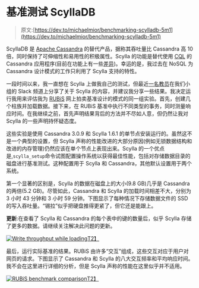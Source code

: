 # 基准测试 ScyllaDB

> 原文:[https://dev.to/michaelmior/benchmarking-scylladb-5m1](https://dev.to/michaelmior/benchmarking-scylladb-5m1)

ScyllaDB 是 [Apache Cassandra](https://cassandra.apache.org/) 的替代产品，据称其吞吐量比 Cassandra 高 10 倍，同时保持了可伸缩性和易用性的积极属性。Scylla 的功能是替代使用 [CQL](https://docs.datastax.com/en/cql/3.1/index.html) 的 Cassandra 应用程序(目前在功能上有一些[差异](http://www.scylladb.com/technology/status/))。幸运的是，我过去在 NoSQL 为 Cassandra 设计模式的工作只利用了 Scylla 支持的特性。

一段时间以来，我一直想在 Scylla 上做我自己的测试，但最近[一名教员](https://cs.uwaterloo.ca/~jimmylin/)在我们小组的 Slack 频道上分享了关于 Scylla 的内容，并建议我分享一些结果。我决定运行我用来评估我为 [RUBiS](http://rubis.ow2.org/) 网上拍卖基准设计的模式的同一组实验。首先，创建几个柱族并加载数据。接下来，在 RUBiS 基准中执行不同类型的事务，同时测量响应时间。在我继续之前，首先声明结果背后的方法并不尽如人意，但仍然让我对 Scylla 的一些声明持怀疑态度。

这些实验是使用 Cassandra 3.0.9 和 Scylla 1.6.1 的单节点安装运行的。虽然这不是一个典型的设置，但 Scylla 声称的性能改进的大部分原因(例如无锁数据结构和改进的内存管理)仍然应该在单个节点上表现出来。Scylla 的一个优点是,`scylla_setup`命令试图配置操作系统以获得最佳性能，包括对存储数据目录的磁盘进行基准测试。这种配置用于 Scylla 和 Cassandra，其他默认设置用于两个系统。

第一个显著的区别是，Scylla 的数据在磁盘上的大小(9.8 GB)几乎是 Cassandra 的两倍(5.2 GB)。尽管如此，Cassandra 和 Scylla 的加载时间相差不大，分别为 3 小时 43 分钟和 3 小时 59 分钟。下图显示了每种情况下存储数据文件的 SSD 的写入吞吐量。“锡拉”似乎把硬盘推得更紧了，但它还是能跟上。

**更新**:在查看了 Scylla 和 Cassandra 的每个表中的键的数量后，似乎 Scylla 存储了更多的数据。请继续关注解决此问题的更新。

[![Write throughput while loading](../Images/551c004b21c0518556195b3a885047a2.png)T2】](https://res.cloudinary.com/practicaldev/image/fetch/s--2ePvM8BR--/c_limit%2Cf_auto%2Cfl_progressive%2Cq_auto%2Cw_880/https://michael.mior.ca/blog/scylladb-benchmarks/write-throughput.png)

最后，运行实际基准的结果。RUBiS 由许多“交互”组成，这些交互对应于用户对网页的请求。下图显示了 Cassandra 和 Scylla 的八大交互频率和平均响应时间。我不会在这里进行详细的分析，但是 Scylla 声称的性能在这里似乎并不适用。

[![RUBiS benchmark comparison](../Images/51bfdd55a5131b11fb81324a2be6466e.png)T2】](https://res.cloudinary.com/practicaldev/image/fetch/s--UAO97XNN--/c_limit%2Cf_auto%2Cfl_progressive%2Cq_auto%2Cw_880/https://michael.mior.ca/blog/scylladb-benchmarks/compare.png)